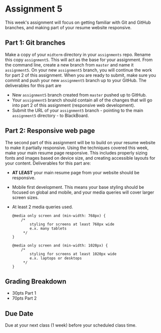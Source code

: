 # Assignment 5
This week's assignment will focus on getting familiar with Git and GitHub branches, and making part of your resume website responsive.

## Part 1: Git branches
Make a copy of your `midterm` directory in your `assignments` repo.  Rename this copy `assignment5`.  This will act as the base for your assignment.  From the command line, create a new branch from `master` and name it `assignment5`.  On your new `assignment5` branch, you will continue the work for part 2 of this assignment.  When you are ready to submit, make sure you commit and push your new `assignment5` branch up to your GitHub.  The deliverables for this part are

- New `assignment5` branch created from `master` pushed up to GitHub.
- Your `assignment5` branch should contain all of the changes that will go into part 2 of this assignment (responsive web development).
- Submit the URL of your `assignment5` branch - pointing to the main `assignment5` directory - to BlackBoard.

## Part 2: Responsive web page
The second part of this assignment will be to build on your resume website to make it partially responsive.  Using the techniques covered this week, make your main resume page responsive.  This includes properly sizing fonts and images based on device size, and creating accessible layouts for your content.  Deliverables for this part are:

- **AT LEAST** your main resume page from your website should be responsive.
- Mobile first development.  This means your base styling should be focused on global and mobile, and your media queries will cover larger screen sizes.
- At least 2 media queries used.

	```
	@media only screen and (min-width: 768px) {
		/*
			styling for screens at least 768px wide
			e.x. many tablets
		 */
	}

	@media only screen and (min-width: 1020px) {
		/*
			styling for screens at least 1020px wide
			e.x. laptops or desktops
		 */
	}
	```

## Grading Breakdown
- 30pts Part 1
- 70pts Part 2

## Due Date
Due at your next class (1 week) before your scheduled class time.